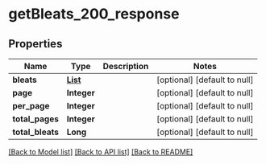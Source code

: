 # getBleats_200_response
## Properties

| Name | Type | Description | Notes |
|------------ | ------------- | ------------- | -------------|
| **bleats** | [**List**](BleatRes.md) |  | [optional] [default to null] |
| **page** | **Integer** |  | [optional] [default to null] |
| **per\_page** | **Integer** |  | [optional] [default to null] |
| **total\_pages** | **Integer** |  | [optional] [default to null] |
| **total\_bleats** | **Long** |  | [optional] [default to null] |

[[Back to Model list]](../README.md#documentation-for-models) [[Back to API list]](../README.md#documentation-for-api-endpoints) [[Back to README]](../README.md)

